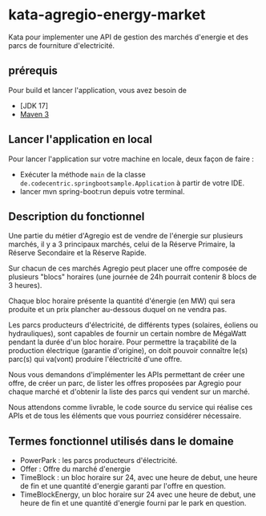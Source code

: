# kata-agregio-energy-market
Kata pour implementer une API de gestion des marchés d'energie et des parcs de fourniture d'electricité.

## prérequis

Pour build et lancer l'application, vous avez besoin de

- [JDK 17] 
- [Maven 3](https://maven.apache.org)

## Lancer l'application en local

Pour lancer l'application sur votre machine en locale, deux façon de faire :

 - Exécuter la méthode `main` de la classe `de.codecentric.springbootsample.Application` à partir de votre IDE.
 - lancer   mvn spring-boot:run  depuis votre terminal.


## Description du fonctionnel


Une partie du métier d'Agregio est de vendre de l'énergie sur plusieurs marchés,
il y a 3 principaux marchés, celui de la Réserve Primaire, la Réserve Secondaire et la Réserve Rapide. 

Sur chacun de ces marchés Agregio peut placer une offre composée de plusieurs "blocs" horaires 
(une journée de 24h pourrait contenir 8 blocs de 3 heures). 

Chaque bloc horaire présente la quantité d'énergie (en MW) qui sera produite
et un prix plancher au-dessous duquel on ne vendra pas.

Les parcs producteurs d'électricité, de différents types (solaires, éoliens ou hydrauliques),
sont capables de fournir un certain nombre de MégaWatt pendant la durée d'un bloc horaire. 
Pour permettre la traçabilité de la production électrique (garantie d'origine), 
on doit pouvoir connaître le(s) parc(s) qui va(vont) produire l'électricité d'une offre.

 Nous vous demandons d'implémenter les APIs permettant de créer une offre, de créer un parc,
 de lister les offres proposées par Agregio pour chaque marché et d'obtenir la liste des parcs
 qui vendent sur un marché. 
 
 Nous attendons comme livrable, le code source du service qui réalise ces APIs et 
 de tous les éléments que vous pourriez considérer nécessaire.

 ## Termes fonctionnel utilisés dans le domaine

 - PowerPark :  les parcs producteurs d'électricité.
 - Offer : Offre du marché d'energie
 - TimeBlock : un bloc horaire sur 24, avec une heure de debut, une heure de fin et une quantité d'energie garanti par l'offre en question.
 - TimeBlockEnergy, un bloc horaire sur 24 avec une heure de debut, une heure de fin et une quantité d'energie fourni par le park en question.


 

